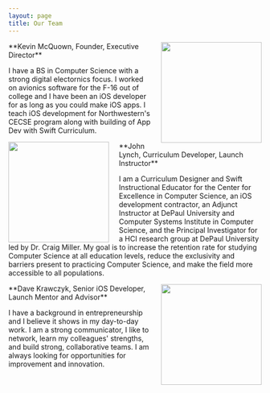 ```yaml
---
layout: page
title: Our Team
---
```


<img style="float: right; padding:  0px 0px 0px 20px; width: 200px" src="../assets/img/Kevin.jpg">
**Kevin McQuown, Founder, Executive Director**

I have a BS in Computer Science with a strong digital electornics focus.  I worked on avionics software for the F-16 out of college and I have been an iOS developer for as long as you could make iOS apps. I teach iOS development for Northwestern's CECSE program along with building of App Dev with Swift Curriculum.


<img style="float: left; padding: 0px 20px 0px 0px; width: 200px" src="../assets/img/LynchProfile.png">
**John Lynch, Curriculum Developer, Launch Instructor**

I am a Curriculum Designer and Swift Instructional Educator for the Center for Excellence in Computer Science, an iOS development contractor, an Adjunct Instructor at DePaul University and Computer Systems Institute in Computer Science, and the Principal Investigator for a HCI research group at DePaul University led by Dr. Craig Miller. My goal is to increase the retention rate for studying Computer Science at all education levels, reduce the exclusivity and barriers present to practicing Computer Science, and make the field more accessible to all populations.


<img style="float: right; padding:  0px 0px 0px 20px; width: 200px" src="../assets/img/dave2.jpg">
**Dave Krawczyk, Senior iOS Developer, Launch Mentor and Advisor**

I have a background in entrepreneurship and I believe it shows in my day-to-day work. I am a strong communicator, I like to network, learn my colleagues' strengths, and build strong, collaborative teams. I am always looking for opportunities for improvement and innovation.